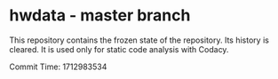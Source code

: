 # hwdata - master branch

This repository contains the frozen state of the repository.
Its history is cleared. It is used only for static code
analysis with Codacy.

Commit Time: 1712983534